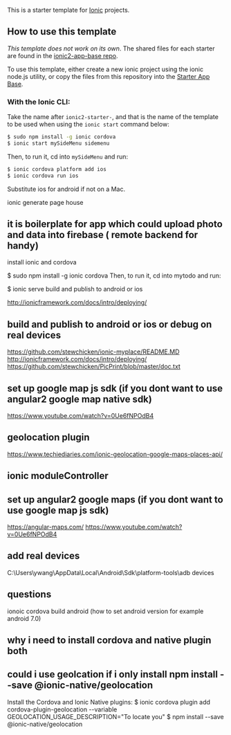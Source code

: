 This is a starter template for [Ionic](http://ionicframework.com/docs/) projects.

## How to use this template

*This template does not work on its own*. The shared files for each starter are found in the [ionic2-app-base repo](https://github.com/ionic-team/ionic2-app-base).

To use this template, either create a new ionic project using the ionic node.js utility, or copy the files from this repository into the [Starter App Base](https://github.com/ionic-team/ionic2-app-base).

### With the Ionic CLI:

Take the name after `ionic2-starter-`, and that is the name of the template to be used when using the `ionic start` command below:

```bash
$ sudo npm install -g ionic cordova
$ ionic start mySideMenu sidemenu
```

Then, to run it, cd into `mySideMenu` and run:

```bash
$ ionic cordova platform add ios
$ ionic cordova run ios
```

Substitute ios for android if not on a Mac.

ionic generate page house


## it is boilerplate for app which could upload photo and data into firebase ( remote backend for handy)
install ionic and cordova

$ sudo npm install -g ionic cordova
Then, to run it, cd into mytodo and run:

$ ionic serve
build and publish to android or ios

http://ionicframework.com/docs/intro/deploying/

## build and publish to android or ios or debug on real devices
https://github.com/stewchicken/ionic-myplace/README.MD
http://ionicframework.com/docs/intro/deploying/
https://github.com/stewchicken/PicPrint/blob/master/doc.txt


## set up google map js sdk (if you dont want to use angular2 google map native sdk)
https://www.youtube.com/watch?v=0Ue6fNPOdB4 

## geolocation plugin
https://www.techiediaries.com/ionic-geolocation-google-maps-places-api/

## ionic moduleController 

## set up angular2 google maps (if you dont want to use google map js sdk)
https://angular-maps.com/
https://www.youtube.com/watch?v=0Ue6fNPOdB4 

## add real devices 
C:\Users\ywang\AppData\Local\Android\Sdk\platform-tools\adb devices

## questions
ionoic cordova build android (how to set android version for example android 7.0)


## why i need to install cordova and native plugin both
## could i use geolcation if i only install npm install --save @ionic-native/geolocation
Install the Cordova and Ionic Native plugins:
$ ionic cordova plugin add cordova-plugin-geolocation --variable GEOLOCATION_USAGE_DESCRIPTION="To locate you"
$ npm install --save @ionic-native/geolocation